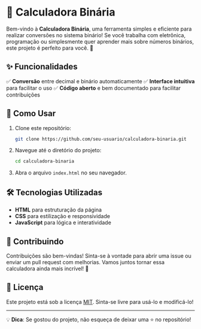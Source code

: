 # 🧮 Calculadora Binária

Bem-vindo à **Calculadora Binária**, uma ferramenta simples e eficiente para realizar conversões no sistema binário! Se você trabalha com eletrônica, programação ou simplesmente quer aprender mais sobre números binários, este projeto é perfeito para você. 🚀

## ✨ Funcionalidades

✅ **Conversão** entre decimal e binário automaticamente
✅ **Interface intuitiva** para facilitar o uso
✅ **Código aberto** e bem documentado para facilitar contribuições

## 📌 Como Usar

1. Clone este repositório:
   ```bash
   git clone https://github.com/seu-usuario/calculadora-binaria.git
   ```
2. Navegue até o diretório do projeto:
   ```bash
   cd calculadora-binaria
   ```
3. Abra o arquivo `index.html` no seu navegador.

## 🛠 Tecnologias Utilizadas

- **HTML** para estruturação da página
- **CSS** para estilização e responsividade
- **JavaScript** para lógica e interatividade

## 🤝 Contribuindo

Contribuições são bem-vindas! Sinta-se à vontade para abrir uma issue ou enviar um pull request com melhorias. Vamos juntos tornar essa calculadora ainda mais incrível! 🎉

## 📜 Licença

Este projeto está sob a licença [MIT](LICENSE). Sinta-se livre para usá-lo e modificá-lo!

---

💡 **Dica**: Se gostou do projeto, não esqueça de deixar uma ⭐ no repositório!

